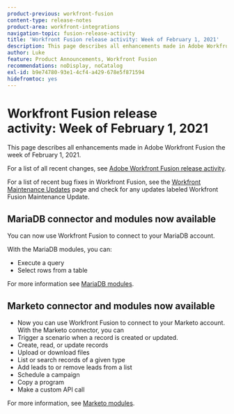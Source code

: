 ```yaml
---
product-previous: workfront-fusion
content-type: release-notes
product-area: workfront-integrations
navigation-topic: fusion-release-activity
title: 'Workfront Fusion release activity: Week of February 1, 2021'
description: This page describes all enhancements made in Adobe Workfront Fusion the week of February 1, 2021.
author: Luke
feature: Product Announcements, Workfront Fusion
recommendations: noDisplay, noCatalog
exl-id: b9e74780-93e1-4cf4-a429-678e5f871594
hidefromtoc: yes
---
```

# Workfront Fusion release activity:&nbsp;Week of February 1, 2021

This page describes all enhancements made in Adobe Workfront Fusion the week of February 1, 2021.

For a list of all recent changes, see [Adobe Workfront Fusion release activity](/help/workfront-fusion/fusion-product-releases/fusion-release-activity.md).

For a list of recent bug fixes in Workfront Fusion, see the [Workfront Maintenance Updates](https://experienceleague.adobe.com/docs/workfront-known-issues/releases/current-updates.html) page and check for any updates labeled Workfront Fusion Maintenance Update.

<!--
<div data-mc-conditions="QuicksilverOrClassic.Draft mode">
<h2>Create and use templates in your Workfront Fusion scenarios</h2>
<p>To help you create scenarios with more speed and consistency, we've introduced Templates into Workfront Fusion. Now you can create templates for your common scenarios and share them with your team, or make them public for anyone in your organization to use. You can create these template from scratch, or you can create them from existing scenarios. You can even set up an in-template wizard that helps your users understand how to use the template.</p>
<p>For more information, see <a href="../../../workfront-fusion/scenarios/templates/fusion-templates.md" class="MCXref xref" xrefformat="{para}"> Scenario Templates</a>.</p>
</div>
-->

## MariaDB connector and modules now available

You can now use Workfront Fusion to connect to your MariaDB account.

With the MariaDB modules, you can:

* Execute a query
* Select rows from a table

For more information see [MariaDB modules](../../../workfront-fusion/apps-and-their-modules/mariadb-modules.md).

## Marketo connector and modules now available

* Now you can use Workfront Fusion to connect to your Marketo account. With the Marketo connector, you can
* Trigger a scenario when a record is created or updated.
* Create, read, or update records
* Upload or download files
* List or search records of a given type
* Add leads to or remove leads from a list
* Schedule a campaign
* Copy a program
* Make a custom API call

For more information, see [Marketo modules](../../../workfront-fusion/apps-and-their-modules/marketo-modules.md).

<!--

## Intacct connector and modules now available

You can now use Workfront Fusion 2.0 to connect to your Intacct account. With the Intacct modules, you can:

* Search assets based on criteria you specify
* Perform a custom API call.

For more information see [Intacct modules](../../../workfront-fusion/apps-and-their-modules/intacct-modules.md).

-->
